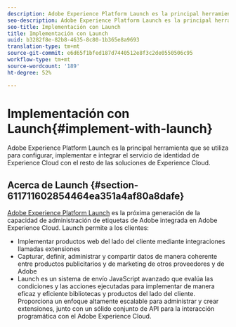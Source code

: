 ```yaml
---
description: Adobe Experience Platform Launch es la principal herramienta que se utiliza para configurar, implementar e integrar el servicio de identidad de Experience Cloud con el resto de las soluciones de Experience Cloud.
seo-description: Adobe Experience Platform Launch es la principal herramienta que se utiliza para configurar, implementar e integrar el servicio de identidad de Experience Cloud con el resto de las soluciones de Experience Cloud.
seo-title: Implementación con Launch
title: Implementación con Launch
uuid: b3282f8e-82b8-4635-8c80-1b365e8a9693
translation-type: tm+mt
source-git-commit: e6d65f1bfed187d7440512e8f3c2de0550506c95
workflow-type: tm+mt
source-wordcount: '189'
ht-degree: 52%

---
```



# Implementación con Launch{#implement-with-launch}

Adobe Experience Platform Launch es la principal herramienta que se utiliza para configurar, implementar e integrar el servicio de identidad de Experience Cloud con el resto de las soluciones de Experience Cloud.

## Acerca de Launch {#section-611711602854464ea351a4af80a8dafe}

[Adobe Experience Platform Launch](https://docs.adobe.com/content/help/es-ES/launch/using/overview.html) es la próxima generación de la capacidad de administración de etiquetas de Adobe integrada en Adobe Experience Cloud. Launch permite a los clientes:

* Implementar productos web del lado del cliente mediante integraciones llamadas extensiones
* Capturar, definir, administrar y compartir datos de manera coherente entre productos publicitarios y de marketing de otros proveedores y de Adobe
* Launch es un sistema de envío JavaScript avanzado que evalúa las condiciones y las acciones ejecutadas para implementar de manera eficaz y eficiente bibliotecas y productos del lado del cliente. Proporciona un enfoque altamente escalable para administrar y crear extensiones, junto con un sólido conjunto de API para la interacción programática con el Adobe Experience Cloud.

